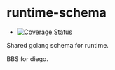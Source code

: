 runtime-schema
==============

* [![Coverage Status](https://coveralls.io/repos/cloudfoundry-incubator/runtime-schema/badge.png)](https://coveralls.io/r/cloudfoundry-incubator/runtime-schema)

Shared golang schema for runtime.

BBS for diego.
